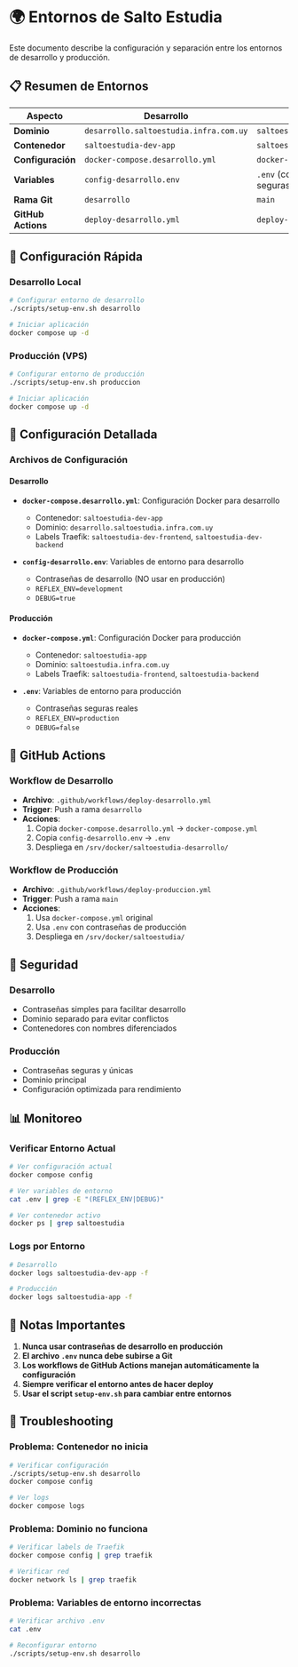 # 🌍 Entornos de Salto Estudia

Este documento describe la configuración y separación entre los entornos de desarrollo y producción.

## 📋 Resumen de Entornos

| Aspecto | Desarrollo | Producción |
|---------|------------|------------|
| **Dominio** | `desarrollo.saltoestudia.infra.com.uy` | `saltoestudia.infra.com.uy` |
| **Contenedor** | `saltoestudia-dev-app` | `saltoestudia-app` |
| **Configuración** | `docker-compose.desarrollo.yml` | `docker-compose.yml` |
| **Variables** | `config-desarrollo.env` | `.env` (con contraseñas seguras) |
| **Rama Git** | `desarrollo` | `main` |
| **GitHub Actions** | `deploy-desarrollo.yml` | `deploy-produccion.yml` |

## 🚀 Configuración Rápida

### Desarrollo Local
```bash
# Configurar entorno de desarrollo
./scripts/setup-env.sh desarrollo

# Iniciar aplicación
docker compose up -d
```

### Producción (VPS)
```bash
# Configurar entorno de producción
./scripts/setup-env.sh produccion

# Iniciar aplicación
docker compose up -d
```

## 🔧 Configuración Detallada

### Archivos de Configuración

#### Desarrollo
- **`docker-compose.desarrollo.yml`**: Configuración Docker para desarrollo
  - Contenedor: `saltoestudia-dev-app`
  - Dominio: `desarrollo.saltoestudia.infra.com.uy`
  - Labels Traefik: `saltoestudia-dev-frontend`, `saltoestudia-dev-backend`

- **`config-desarrollo.env`**: Variables de entorno para desarrollo
  - Contraseñas de desarrollo (NO usar en producción)
  - `REFLEX_ENV=development`
  - `DEBUG=true`

#### Producción
- **`docker-compose.yml`**: Configuración Docker para producción
  - Contenedor: `saltoestudia-app`
  - Dominio: `saltoestudia.infra.com.uy`
  - Labels Traefik: `saltoestudia-frontend`, `saltoestudia-backend`

- **`.env`**: Variables de entorno para producción
  - Contraseñas seguras reales
  - `REFLEX_ENV=production`
  - `DEBUG=false`

## 🔄 GitHub Actions

### Workflow de Desarrollo
- **Archivo**: `.github/workflows/deploy-desarrollo.yml`
- **Trigger**: Push a rama `desarrollo`
- **Acciones**:
  1. Copia `docker-compose.desarrollo.yml` → `docker-compose.yml`
  2. Copia `config-desarrollo.env` → `.env`
  3. Despliega en `/srv/docker/saltoestudia-desarrollo/`

### Workflow de Producción
- **Archivo**: `.github/workflows/deploy-produccion.yml`
- **Trigger**: Push a rama `main`
- **Acciones**:
  1. Usa `docker-compose.yml` original
  2. Usa `.env` con contraseñas de producción
  3. Despliega en `/srv/docker/saltoestudia/`

## 🔐 Seguridad

### Desarrollo
- Contraseñas simples para facilitar desarrollo
- Dominio separado para evitar conflictos
- Contenedores con nombres diferenciados

### Producción
- Contraseñas seguras y únicas
- Dominio principal
- Configuración optimizada para rendimiento

## 📊 Monitoreo

### Verificar Entorno Actual
```bash
# Ver configuración actual
docker compose config

# Ver variables de entorno
cat .env | grep -E "(REFLEX_ENV|DEBUG)"

# Ver contenedor activo
docker ps | grep saltoestudia
```

### Logs por Entorno
```bash
# Desarrollo
docker logs saltoestudia-dev-app -f

# Producción
docker logs saltoestudia-app -f
```

## 🚨 Notas Importantes

1. **Nunca usar contraseñas de desarrollo en producción**
2. **El archivo `.env` nunca debe subirse a Git**
3. **Los workflows de GitHub Actions manejan automáticamente la configuración**
4. **Siempre verificar el entorno antes de hacer deploy**
5. **Usar el script `setup-env.sh` para cambiar entre entornos**

## 🔧 Troubleshooting

### Problema: Contenedor no inicia
```bash
# Verificar configuración
./scripts/setup-env.sh desarrollo
docker compose config

# Ver logs
docker compose logs
```

### Problema: Dominio no funciona
```bash
# Verificar labels de Traefik
docker compose config | grep traefik

# Verificar red
docker network ls | grep traefik
```

### Problema: Variables de entorno incorrectas
```bash
# Verificar archivo .env
cat .env

# Reconfigurar entorno
./scripts/setup-env.sh desarrollo
``` 